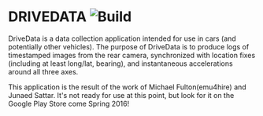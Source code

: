 DRIVEDATA ![Build](https://travis-ci.org/emu4hire/drivedata.svg?branch=master)
===========================

DriveData is a data collection application intended for use in cars (and potentially other vehicles).  The purpose of DriveData is to produce logs of timestamped images from the rear camera, synchronized with location fixes (including at least long/lat, bearing), and instantaneous accelerations around all three axes.

This application is the result of the work of Michael Fulton(emu4hire) and Junaed Sattar.  It's not ready for use at this point, but look for it on the Google Play Store come Spring 2016!
